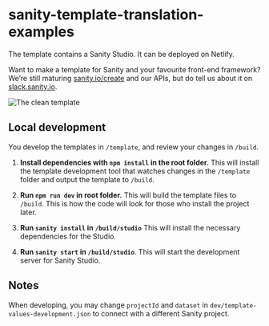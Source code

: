 # sanity-template-translation-examples

The template contains a Sanity Studio. It can be deployed on Netlify.

Want to make a template for Sanity and your favourite front-end framework? We’re still maturing [sanity.io/create](https://sanity.io/create) and our APIs, but do tell us about it on [slack.sanity.io](https://slack.sanity.io).

![The clean template](https://github.com/sanity-io/sanity-template-clean/blob/master/assets/frontend.jpg?raw=true)

## Local development

You develop the templates in `/template`, and review your changes in `/build`.

1. **Install dependencies with `npm install` in the root folder.** This will install the template development tool that watches changes in the `/template` folder and output the template to `/build`.

2. **Run `npm run dev` in root folder.** This will build the template files to `/build`. This is how the code will look for those who install the project later.

3. **Run `sanity install` in `/build/studio`** This will install the necessary dependencies for the Studio.

4. **Run `sanity start` in `/build/studio`**. This will start the development server for Sanity Studio.

## Notes

When developing, you may change `projectId` and `dataset` in `dev/template-values-development.json` to connect with a different Sanity project.

